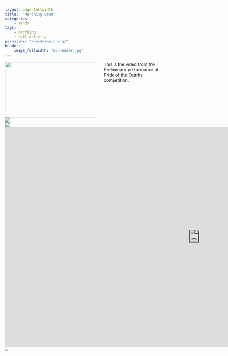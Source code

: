 ```yaml
---
layout: page-fullwidth
title:  "Marching Band"
categories:
    - bands
tags:
    - marching
    - fall activity
permalink: "/bands/marching/"
header:
    image_fullwidth: "mb-header.jpg"
---
```



<div class="row">
  <div class="large-4 columns">
      <a href="#" data-reveal-id="videoModal1"><img src="https://i.ytimg.com/vi/D2EBdVEQKe0/hqdefault.jpg" width="303" height="182" alt=""/></a>
      This is the video from the Preliminary performance at Pride of the Ozarks competition.
  </div>
  <div class="large-4 columns">
      <img src="http://placehold.it/303x170/e05a10/e1e75e&amp;text=Width+303+Pixel">
  </div>
  <div class="large-4 columns">
      <img src="http://placehold.it/303x170/fabb00/771e1e&amp;text=Width+303+Pixel">
  </div>
</div>
<div id="videoModal1" class="reveal-modal large" data-reveal="">
  <div class="flex-video widescreen vimeo" style="display: block;">
    <iframe width="1280" height="720" src="http://www.youtube.com/embed/D2EBdVEQKe0" frameborder="0" allowfullscreen></iframe>
  </div>
  <a class="close-reveal-modal">&#215;</a>
</div>
